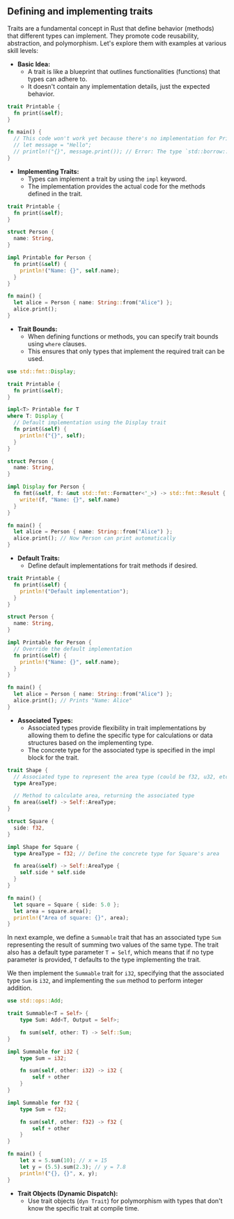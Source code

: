 ## Defining and implementing traits

Traits are a fundamental concept in Rust that define behavior (methods) that different types can implement. They promote code reusability, abstraction, and polymorphism. Let's explore them with examples at various skill levels:

- **Basic Idea:**
  - A trait is like a blueprint that outlines functionalities (functions) that types can adhere to.
  - It doesn't contain any implementation details, just the expected behavior.

```rust
trait Printable {
  fn print(&self);
}

fn main() {
  // This code won't work yet because there's no implementation for Printable
  // let message = "Hello";
  // println!("{}", message.print()); // Error: The type `std::borrow::Cow<'_, str>` doesn't implement `Printable`
}
```

- **Implementing Traits:**
  - Types can implement a trait by using the `impl` keyword.
  - The implementation provides the actual code for the methods defined in the trait.

```rust
trait Printable {
  fn print(&self);
}

struct Person {
  name: String,
}

impl Printable for Person {
  fn print(&self) {
    println!("Name: {}", self.name);
  }
}

fn main() {
  let alice = Person { name: String::from("Alice") };
  alice.print();
}

```

- **Trait Bounds:**
  - When defining functions or methods, you can specify trait bounds using `where` clauses.
  - This ensures that only types that implement the required trait can be used.

```rust
use std::fmt::Display;

trait Printable {
  fn print(&self);
}

impl<T> Printable for T
where T: Display {
  // Default implementation using the Display trait
  fn print(&self) {
    println!("{}", self);
  }
}

struct Person {
  name: String,
}

impl Display for Person {
  fn fmt(&self, f: &mut std::fmt::Formatter<'_>) -> std::fmt::Result {
    write!(f, "Name: {}", self.name)
  }
}

fn main() {
  let alice = Person { name: String::from("Alice") };
  alice.print(); // Now Person can print automatically
}
```

- **Default Traits:**
  - Define default implementations for trait methods if desired.

```rust
trait Printable {
  fn print(&self) {
    println!("Default implementation");
  }
}

struct Person {
  name: String,
}

impl Printable for Person {
  // Override the default implementation
  fn print(&self) {
    println!("Name: {}", self.name);
  }
}

fn main() {
  let alice = Person { name: String::from("Alice") };
  alice.print(); // Prints "Name: Alice"
}

```

- **Associated Types:**
  - Associated types provide flexibility in trait implementations by allowing them to define the specific type for calculations or data structures based on the implementing type.
  - The concrete type for the associated type is specified in the impl block for the trait.

```rust
trait Shape {
  // Associated type to represent the area type (could be f32, u32, etc.)
  type AreaType;

  // Method to calculate area, returning the associated type
  fn area(&self) -> Self::AreaType;
}

struct Square {
  side: f32,
}

impl Shape for Square {
  type AreaType = f32; // Define the concrete type for Square's area

  fn area(&self) -> Self::AreaType {
    self.side * self.side
  }
}

fn main() {
  let square = Square { side: 5.0 };
  let area = square.area();
  println!("Area of square: {}", area);
}
```

In next example, we define a `Summable` trait that has an associated type `Sum` representing the result of summing two values of the same type. The trait also has a default type parameter `T = Self`, which means that if no type parameter is provided, `T` defaults to the type implementing the trait.

We then implement the `Summable` trait for `i32`, specifying that the associated type `Sum` is `i32`, and implementing the `sum` method to perform integer addition.

```rust
use std::ops::Add;

trait Summable<T = Self> {
    type Sum: Add<T, Output = Self>;

    fn sum(self, other: T) -> Self::Sum;
}

impl Summable for i32 {
    type Sum = i32;

    fn sum(self, other: i32) -> i32 {
        self + other
    }
}

impl Summable for f32 {
    type Sum = f32;

    fn sum(self, other: f32) -> f32 {
        self + other
    }
}

fn main() {
    let x = 5.sum(10); // x = 15
    let y = (5.5).sum(2.3); // y = 7.8
    println!("{}, {}", x, y);
}
```

- **Trait Objects (Dynamic Dispatch):**
  - Use trait objects (`dyn Trait`) for polymorphism with types that don't know the specific trait at compile time.
